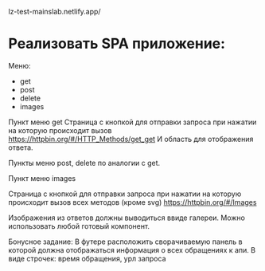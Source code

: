 lz-test-mainslab.netlify.app/

# Реализовать SPA приложение:

Меню:

- get
- post
- delete
- images

Пункт меню get
Страница с кнопкой для отправки запроса при нажатии на которую происходит вызов https://httpbin.org/#/HTTP_Methods/get_get
И область для отображения ответа.

Пункты меню post, delete по аналогии с get.

Пункт меню images

Страница с кнопкой для отправки запроса при нажатии на которую происходит вызов всех методов (кроме svg)
https://httpbin.org/#/Images

Изображения из ответов должны выводиться ввиде галереи. Можно использовать любой готовый компонент.

Бонусное задание:
В футере расположить сворачиваемую панель в которой должна отображаться информация о всех обращениях к апи.
В виде строчек:
время обращения, урл запроса
